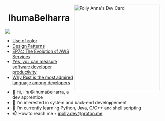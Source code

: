 <a href="https://app.daily.dev/polly64"><img src="https://api.daily.dev/devcards/64e11fcca7f943a790e09e31b5c63948.png?r=xuv" width="280" alt="Polly Anna's Dev Card" align="right" /></a>
<h1 align="center">IhumaBelharra</h1>

![](https://img.shields.io/badge/Code-Python-informational?style=flat&logo=python&logoColor=ffd343&color=ffd343)

<!-- daily.dev BOOKMARKS:START -->
- [Use of color](https://app.daily.dev/posts/NwTixngjw?utm_source=rss&utm_medium=bookmarks&utm_campaign=Z1XgSyCBkf0yjD80kbM80)
- [Design Patterns](https://app.daily.dev/posts/IO36EurRn?utm_source=rss&utm_medium=bookmarks&utm_campaign=Z1XgSyCBkf0yjD80kbM80)
- [EP74: The Evolution of AWS Services](https://app.daily.dev/posts/i4mclirUB?utm_source=rss&utm_medium=bookmarks&utm_campaign=Z1XgSyCBkf0yjD80kbM80)
- [Yes, you can measure software developer productivity](https://app.daily.dev/posts/xHl8fVWh1?utm_source=rss&utm_medium=bookmarks&utm_campaign=Z1XgSyCBkf0yjD80kbM80)
- [Why Rust is the most admired language among developers](https://app.daily.dev/posts/vg5fRaPHI?utm_source=rss&utm_medium=bookmarks&utm_campaign=Z1XgSyCBkf0yjD80kbM80)
<!-- daily.dev BOOKMARKS:END --> 

- 👋 Hi, I’m @IhumaBelharra, a dev apprentice 
- 👀 I’m interested in system and back-end developpement
- 🌱 I’m currently learning Python, Java, C/C++ and shell scripting
- 📫 How to reach me > ipolly.dev@proton.me


<!---
IhumaBelharra/IhumaBelharra is a ✨ special ✨ repository because its `README.md` (this file) appears on your GitHub profile.
You can click the Preview link to take a look at your changes.
--->
